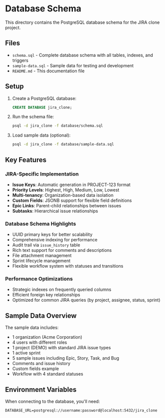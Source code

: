 # Database Schema

This directory contains the PostgreSQL database schema for the JIRA clone project.

## Files

- `schema.sql` - Complete database schema with all tables, indexes, and triggers
- `sample-data.sql` - Sample data for testing and development
- `README.md` - This documentation file

## Setup

1. Create a PostgreSQL database:
   ```sql
   CREATE DATABASE jira_clone;
   ```

2. Run the schema file:
   ```bash
   psql -d jira_clone -f database/schema.sql
   ```

3. Load sample data (optional):
   ```bash
   psql -d jira_clone -f database/sample-data.sql
   ```

## Key Features

### JIRA-Specific Implementation
- **Issue Keys**: Automatic generation in PROJECT-123 format
- **Priority Levels**: Highest, High, Medium, Low, Lowest
- **Multi-tenancy**: Organization-based data isolation
- **Custom Fields**: JSONB support for flexible field definitions
- **Epic Links**: Parent-child relationships between issues
- **Subtasks**: Hierarchical issue relationships

### Database Schema Highlights
- UUID primary keys for better scalability
- Comprehensive indexing for performance
- Audit trail via `issue_history` table
- Rich text support for comments and descriptions
- File attachment management
- Sprint lifecycle management
- Flexible workflow system with statuses and transitions

### Performance Optimizations
- Strategic indexes on frequently queried columns
- Efficient foreign key relationships
- Optimized for common JIRA queries (by project, assignee, status, sprint)

## Sample Data Overview

The sample data includes:
- 1 organization (Acme Corporation)
- 4 users with different roles
- 1 project (DEMO) with standard JIRA issue types
- 1 active sprint
- 5 sample issues including Epic, Story, Task, and Bug
- Comments and issue history
- Custom fields example
- Workflow with 4 standard statuses

## Environment Variables

When connecting to the database, you'll need:
```
DATABASE_URL=postgresql://username:password@localhost:5432/jira_clone
```